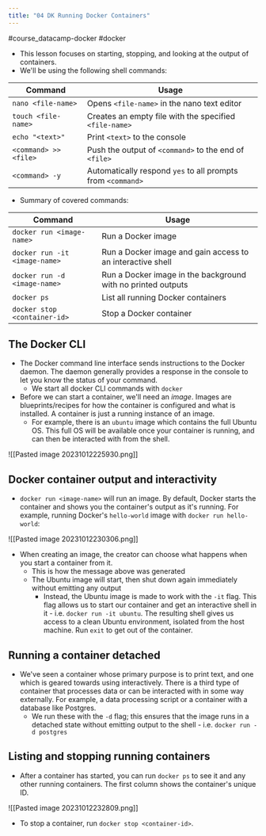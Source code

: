 ```yaml
---
title: "04 DK Running Docker Containers"
---
```

#course_datacamp-docker #docker

- This lesson focuses on starting, stopping, and looking at the output of containers.
- We'll be using the following shell commands:

| Command               | Usage                                                  |
| --------------------- | ------------------------------------------------------ |
| `nano <file-name>`    | Opens `<file-name>` in the nano text editor            |
| `touch <file-name>`   | Creates an empty file with the specified `<file-name>` |
| `echo "<text>"`       | Print `<text>` to the console                          |
| `<command> >> <file>` | Push the output of `<command>` to the end of `<file>`  |
| `<command> -y`                      | Automatically respond `yes` to all prompts from `<command>`                                                       |

- Summary of covered commands:

| Command                       | Usage                                                        |
| ----------------------------- | ------------------------------------------------------------ |
| `docker run <image-name>`    | Run a Docker image                                           |
| `docker run -it <image-name>` | Run a Docker image and gain access to an interactive shell   |
| `docker run -d <image-name>`  | Run a Docker image in the background with no printed outputs |
| `docker ps`                   | List all running Docker containers                           |
| `docker stop <container-id>`                              | Stop a Docker container         |

## The Docker CLI

- The Docker command line interface sends instructions to the Docker daemon. The daemon generally provides a response in the console to let you know the status of your command.
    - We start all docker CLI commands with `docker`
- Before we can start a container, we'll need an *image*. Images are blueprints/recipes for how the container is configured and what is installed. A container is just a running instance of an image.
    - For example, there is an `ubuntu` image which contains the full Ubuntu OS. This full OS will be available once your container is running, and can then be interacted with from the shell.

![[Pasted image 20231012225930.png]]

## Docker container output and interactivity

- `docker run <image-name>` will run an image. By default, Docker starts the container and shows you the container's output as it's running. For example, running Docker's `hello-world` image with `docker run hello-world`:

![[Pasted image 20231012230306.png]]

- When creating an image, the creator can choose what happens when you start a container from it.
    - This is how the message above was generated
    - The Ubuntu image will start, then shut down again immediately without emitting any output
        - Instead, the Ubuntu image is made to work with the `-it` flag. This flag allows us to start our container and get an interactive shell in it - i.e. `docker run -it ubuntu`. The resulting shell gives us access to a clean Ubuntu environment, isolated from the host machine. Run `exit` to get out of the container. 

## Running a container detached

- We've seen a container whose primary purpose is to print text, and one which is geared towards using interactively. There is a third type of container that processes data or can be interacted with in some way externally. For example, a data processing script or a container with a database like Postgres.
    - We run these with the `-d` flag; this ensures that the image runs in a detached state without emitting output to the shell - i.e. `docker run -d postgres`

## Listing and stopping running containers

- After a container has started, you can run `docker ps` to see it and any other running containers. The first column shows the container's unique ID.

![[Pasted image 20231012232809.png]]

- To stop a container, run `docker stop <container-id>`.
